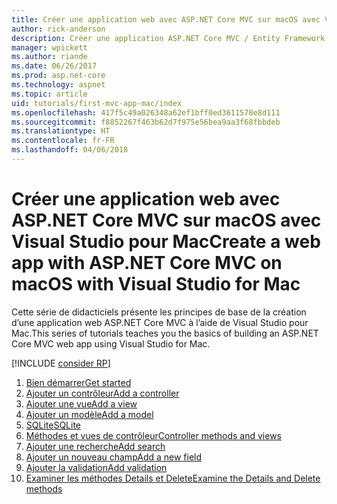 ```yaml
---
title: Créer une application web avec ASP.NET Core MVC sur macOS avec Visual Studio pour Mac
author: rick-anderson
description: Créer une application ASP.NET Core MVC / Entity Framework avec Visual Studio pour Mac
manager: wpickett
ms.author: riande
ms.date: 06/26/2017
ms.prod: asp.net-core
ms.technology: aspnet
ms.topic: article
uid: tutorials/first-mvc-app-mac/index
ms.openlocfilehash: 417f5c49a026348a62ef1bff0ed3611578e8d111
ms.sourcegitcommit: f8852267f463b62d7f975e56bea9aa3f68fbbdeb
ms.translationtype: HT
ms.contentlocale: fr-FR
ms.lasthandoff: 04/06/2018
---
```

# <a name="create-a-web-app-with-aspnet-core-mvc-on-macos-with-visual-studio-for-mac"></a><span data-ttu-id="c6345-103">Créer une application web avec ASP.NET Core MVC sur macOS avec Visual Studio pour Mac</span><span class="sxs-lookup"><span data-stu-id="c6345-103">Create a web app with ASP.NET Core MVC on macOS with Visual Studio for Mac</span></span>

<span data-ttu-id="c6345-104">Cette série de didacticiels présente les principes de base de la création d’une application web ASP.NET Core MVC à l’aide de Visual Studio pour Mac.</span><span class="sxs-lookup"><span data-stu-id="c6345-104">This series of tutorials teaches you the basics of building an ASP.NET Core MVC web app using Visual Studio for Mac.</span></span> 

[!INCLUDE [consider RP](../../includes/razor.md)]

1. [<span data-ttu-id="c6345-105">Bien démarrer</span><span class="sxs-lookup"><span data-stu-id="c6345-105">Get started</span></span>](xref:tutorials/first-mvc-app-mac/start-mvc)
1. [<span data-ttu-id="c6345-106">Ajouter un contrôleur</span><span class="sxs-lookup"><span data-stu-id="c6345-106">Add a controller</span></span>](xref:tutorials/first-mvc-app-mac/adding-controller)
1. [<span data-ttu-id="c6345-107">Ajouter une vue</span><span class="sxs-lookup"><span data-stu-id="c6345-107">Add a view</span></span>](xref:tutorials/first-mvc-app-mac/adding-view)
1. [<span data-ttu-id="c6345-108">Ajouter un modèle</span><span class="sxs-lookup"><span data-stu-id="c6345-108">Add a model</span></span>](xref:tutorials/first-mvc-app-mac/adding-model)
1. [<span data-ttu-id="c6345-109">SQLite</span><span class="sxs-lookup"><span data-stu-id="c6345-109">SQLite</span></span>](xref:tutorials/first-mvc-app-mac/working-with-sql)
1. [<span data-ttu-id="c6345-110">Méthodes et vues de contrôleur</span><span class="sxs-lookup"><span data-stu-id="c6345-110">Controller methods and views</span></span>](xref:tutorials/first-mvc-app-mac/controller-methods-views)
1. [<span data-ttu-id="c6345-111">Ajouter une recherche</span><span class="sxs-lookup"><span data-stu-id="c6345-111">Add search</span></span>](xref:tutorials/first-mvc-app-mac/search)
1. [<span data-ttu-id="c6345-112">Ajouter un nouveau champ</span><span class="sxs-lookup"><span data-stu-id="c6345-112">Add a new field</span></span>](xref:tutorials/first-mvc-app-mac/new-field)
1. [<span data-ttu-id="c6345-113">Ajouter la validation</span><span class="sxs-lookup"><span data-stu-id="c6345-113">Add validation</span></span>](xref:tutorials/first-mvc-app-mac/validation)
1. [<span data-ttu-id="c6345-114">Examiner les méthodes Details et Delete</span><span class="sxs-lookup"><span data-stu-id="c6345-114">Examine the Details and Delete methods</span></span>](xref:tutorials/first-mvc-app/details)
